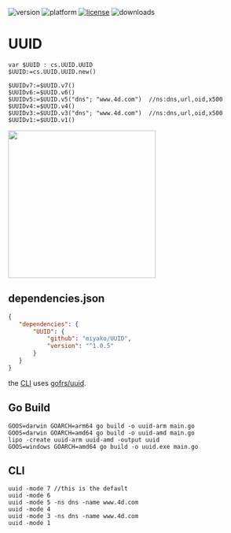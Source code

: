 ![version](https://img.shields.io/badge/version-20%2B-E23089)
![platform](https://img.shields.io/static/v1?label=platform&message=mac-intel%20|%20mac-arm%20|%20win-64&color=blue)
[![license](https://img.shields.io/github/license/miyako/UUID)](LICENSE)
![downloads](https://img.shields.io/github/downloads/miyako/UUID/total)

# UUID

```4d
var $UUID : cs.UUID.UUID
$UUID:=cs.UUID.UUID.new()

$UUIDv7:=$UUID.v7()
$UUIDv6:=$UUID.v6()
$UUIDv5:=$UUID.v5("dns"; "www.4d.com")  //ns:dns,url,oid,x500
$UUIDv4:=$UUID.v4()
$UUIDv3:=$UUID.v3("dns"; "www.4d.com")  //ns:dns,url,oid,x500
$UUIDv1:=$UUID.v1()
```

<img src="https://github.com/user-attachments/assets/fadc2741-db78-4d9e-bbed-b031b0ccfcc4" height="300" width=auto />

## dependencies.json

 ```json
{
	"dependencies": {
		"UUID": {
			"github": "miyako/UUID",
			"version": "^1.0.5"
		}
	}
}
```

the [CLI](https://github.com/miyako/go-uuid/blob/master/main.go) uses [gofrs/uuid](https://github.com/miyako/go-uuid).

## Go Build

```
GOOS=darwin GOARCH=arm64 go build -o uuid-arm main.go
GOOS=darwin GOARCH=amd64 go build -o uuid-amd main.go
lipo -create uuid-arm uuid-amd -output uuid
GOOS=windows GOARCH=amd64 go build -o uuid.exe main.go
```

## CLI

```
uuid -mode 7 //this is the default
uuid -mode 6
uuid -mode 5 -ns dns -name www.4d.com
uuid -mode 4
uuid -mode 3 -ns dns -name www.4d.com
uuid -mode 1
```
